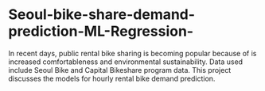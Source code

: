 # Seoul-bike-share-demand-prediction-ML-Regression-
In recent days, public rental bike sharing is becoming popular because of is increased comfortableness and environmental sustainability. Data used include Seoul Bike and Capital Bikeshare program data.  This project discusses the models for hourly rental bike demand prediction. 
